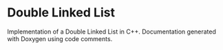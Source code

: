 # Double Linked List
Implementation of a Double Linked List in C++. Documentation generated with Doxygen using code comments.